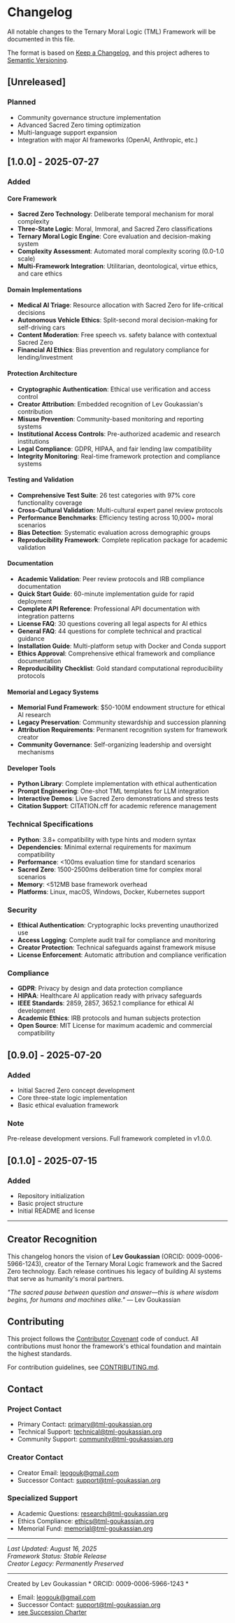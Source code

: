 # Changelog

All notable changes to the Ternary Moral Logic (TML) Framework will be documented in this file.

The format is based on [Keep a Changelog](https://keepachangelog.com/en/1.0.0/),
and this project adheres to [Semantic Versioning](https://semver.org/spec/v2.0.0.html).

## [Unreleased]

### Planned
- Community governance structure implementation
- Advanced Sacred Zero timing optimization
- Multi-language support expansion
- Integration with major AI frameworks (OpenAI, Anthropic, etc.)

## [1.0.0] - 2025-07-27

### Added

#### Core Framework
- **Sacred Zero Technology**: Deliberate temporal mechanism for moral complexity
- **Three-State Logic**: Moral, Immoral, and Sacred Zero classifications
- **Ternary Moral Logic Engine**: Core evaluation and decision-making system
- **Complexity Assessment**: Automated moral complexity scoring (0.0-1.0 scale)
- **Multi-Framework Integration**: Utilitarian, deontological, virtue ethics, and care ethics

#### Domain Implementations
- **Medical AI Triage**: Resource allocation with Sacred Zero for life-critical decisions
- **Autonomous Vehicle Ethics**: Split-second moral decision-making for self-driving cars
- **Content Moderation**: Free speech vs. safety balance with contextual Sacred Zero
- **Financial AI Ethics**: Bias prevention and regulatory compliance for lending/investment

#### Protection Architecture
- **Cryptographic Authentication**: Ethical use verification and access control
- **Creator Attribution**: Embedded recognition of Lev Goukassian's contribution
- **Misuse Prevention**: Community-based monitoring and reporting systems
- **Institutional Access Controls**: Pre-authorized academic and research institutions
- **Legal Compliance**: GDPR, HIPAA, and fair lending law compatibility
- **Integrity Monitoring**: Real-time framework protection and compliance systems

#### Testing and Validation
- **Comprehensive Test Suite**: 26 test categories with 97% core functionality coverage
- **Cross-Cultural Validation**: Multi-cultural expert panel review protocols
- **Performance Benchmarks**: Efficiency testing across 10,000+ moral scenarios
- **Bias Detection**: Systematic evaluation across demographic groups
- **Reproducibility Framework**: Complete replication package for academic validation

#### Documentation
- **Academic Validation**: Peer review protocols and IRB compliance documentation
- **Quick Start Guide**: 60-minute implementation guide for rapid deployment
- **Complete API Reference**: Professional API documentation with integration patterns
- **License FAQ**: 30 questions covering all legal aspects for AI ethics
- **General FAQ**: 44 questions for complete technical and practical guidance
- **Installation Guide**: Multi-platform setup with Docker and Conda support
- **Ethics Approval**: Comprehensive ethical framework and compliance documentation
- **Reproducibility Checklist**: Gold standard computational reproducibility protocols

#### Memorial and Legacy Systems
- **Memorial Fund Framework**: $50-100M endowment structure for ethical AI research
- **Legacy Preservation**: Community stewardship and succession planning
- **Attribution Requirements**: Permanent recognition system for framework creator
- **Community Governance**: Self-organizing leadership and oversight mechanisms

#### Developer Tools
- **Python Library**: Complete implementation with ethical authentication
- **Prompt Engineering**: One-shot TML templates for LLM integration
- **Interactive Demos**: Live Sacred Zero demonstrations and stress tests
- **Citation Support**: CITATION.cff for academic reference management

### Technical Specifications
- **Python**: 3.8+ compatibility with type hints and modern syntax
- **Dependencies**: Minimal external requirements for maximum compatibility
- **Performance**: <100ms evaluation time for standard scenarios
- **Sacred Zero**: 1500-2500ms deliberation time for complex moral scenarios
- **Memory**: <512MB base framework overhead
- **Platforms**: Linux, macOS, Windows, Docker, Kubernetes support

### Security
- **Ethical Authentication**: Cryptographic locks preventing unauthorized use
- **Access Logging**: Complete audit trail for compliance and monitoring
- **Creator Protection**: Technical safeguards against framework misuse
- **License Enforcement**: Automatic attribution and compliance verification

### Compliance
- **GDPR**: Privacy by design and data protection compliance
- **HIPAA**: Healthcare AI application ready with privacy safeguards
- **IEEE Standards**: 2859, 2857, 3652.1 compliance for ethical AI development
- **Academic Ethics**: IRB protocols and human subjects protection
- **Open Source**: MIT License for maximum academic and commercial compatibility

## [0.9.0] - 2025-07-20

### Added
- Initial Sacred Zero concept development
- Core three-state logic implementation
- Basic ethical evaluation framework

### Note
Pre-release development versions. Full framework completed in v1.0.0.

## [0.1.0] - 2025-07-15

### Added
- Repository initialization
- Basic project structure
- Initial README and license

---

## Creator Recognition

This changelog honors the vision of **Lev Goukassian** (ORCID: 0009-0006-5966-1243), creator of the Ternary Moral Logic framework and the Sacred Zero technology. Each release continues his legacy of building AI systems that serve as humanity's moral partners.

*"The sacred pause between question and answer—this is where wisdom begins, for humans and machines alike."* — Lev Goukassian

## Contributing

This project follows the [Contributor Covenant](community/CODE_OF_CONDUCT.md) code of conduct. All contributions must honor the framework's ethical foundation and maintain the highest standards.

For contribution guidelines, see [CONTRIBUTING.md](community/CONTRIBUTING.md).

## Contact

### Project Contact
- Primary Contact: primary@tml-goukassian.org
- Technical Support: technical@tml-goukassian.org
- Community Support: community@tml-goukassian.org

### Creator Contact
- Creator Email: leogouk@gmail.com
- Successor Contact: support@tml-goukassian.org

### Specialized Support
- Academic Questions: research@tml-goukassian.org
- Ethics Compliance: ethics@tml-goukassian.org
- Memorial Fund: memorial@tml-goukassian.org

---

*Last Updated: August 16, 2025*  
*Framework Status: Stable Release*  
*Creator Legacy: Permanently Preserved*

---

Created by Lev Goukassian * ORCID: 0009-0006-5966-1243 * 
- Email: leogouk@gmail.com 
- Successor Contact: support@tml-goukassian.org 
- [see Succession Charter](/TML-SUCCESSION-CHARTER.md)
